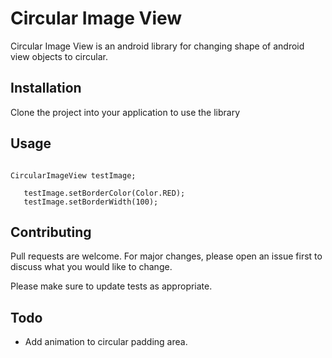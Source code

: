 # Circular Image View

Circular Image View is an android library for changing shape of android view objects to circular.

## Installation
Clone the project into your application to use the library

## Usage

```android

CircularImageView testImage;

   testImage.setBorderColor(Color.RED);
   testImage.setBorderWidth(100);
```

## Contributing
Pull requests are welcome. For major changes, please open an issue first to discuss what you would like to change.

Please make sure to update tests as appropriate.

## Todo
   - Add animation to circular padding area.
